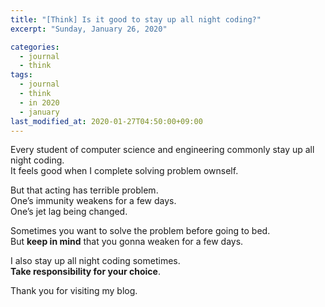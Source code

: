 ```yaml
---
title: "[Think] Is it good to stay up all night coding?"
excerpt: "Sunday, January 26, 2020"

categories:
  - journal
  - think
tags:
  - journal
  - think
  - in 2020
  - january
last_modified_at: 2020-01-27T04:50:00+09:00
---
```

Every student of computer science and engineering commonly stay up all night coding.  
It feels good when I complete solving problem ownself.  

But that acting has terrible problem.  
One’s immunity weakens for a few days.  
One’s jet lag being changed.  

Sometimes you want to solve the problem before going to bed.  
But **keep in mind** that you gonna weaken for a few days.  

I also stay up all night coding sometimes.  
**Take responsibility for your choice**.  

Thank you for visiting my blog.  

